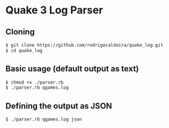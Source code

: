 # Quake 3 Log Parser

## Cloning
```sh
$ git clone https://github.com/rodrigocaldeira/quake_log.git
$ cd quake_log
```

## Basic usage (default output as text)
```sh
$ chmod +x ./parser.rb
$ ./parser.rb qgames.log
```

## Defining the output as JSON
```sh
$ ./parser.rb qgames.log json
```
